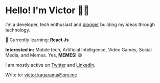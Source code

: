 # Hello! I'm Victor 👋🏾
I’m a developer, tech enthusiast and [blogger](dev.to/victorkagarama) building my ideas through technology.

📖️ Currently learning: **React Js** <br>

**Interested in:** Mobile tech, Artificial Intelligence, Video Games, Social Media, and Memes. Yes, **MEMES**! 😃

I am mostly active on [Twitter](twitter.com/victorkagarama) and [LinkedIn](linkedin.com/in/victorkagarama). 

Write to: victor.kagarama@pm.me

